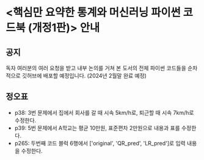 # <핵심만 요약한 통계와 머신러닝 파이썬 코드북 (개정1판)> 안내
## 공지
독자 여러분의 여러 요청을 받고 내부 논의를 거쳐 본 도서의 전체 파이썬 코드들을 순차적으로 깃허브에 배포할 예정입니다. (2024년 2월말 완료 예정)
  
## 정오표
- p38: 3번 문제에서 집에서 회사를 갈 때 시속 5km/h로, 퇴근할 때 시속 7km/h로 수정한다.
- p39: 5번 문제에서 A학교는 평균 10만원, 표준편차 2만원으로 내용과 표를 수정한다.
- p265: 두번째 코드 블럭 6행에서 ['original', 'QR_pred', 'LR_pred']로 입력 내용을 수정한다.
